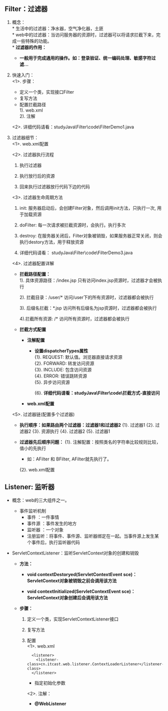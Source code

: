 ## Filter：过滤器
  1. 概念：   
    * 生活中的过滤器：净水器，空气净化器，土匪   
    * web中的过滤器：当访问服务器的资源时，过滤器可以将请求拦截下来，完成一些特殊的功能。    
    * **过滤器的作用：**
      * **一般用于完成通用的操作。如：登录验证、统一编码处理、敏感字符过滤...**

  2. 快速入门：   
    <1>. 步骤：   
      * 定义一个类，实现接口Filter   
      * 复写方法   
      * 配置拦截路径   
        1). web.xml   
        2). 注解   

     <2>. 详细代码请看：studyJava\Filter\code\FilterDemo1.java

  3. 过滤器细节：   
    <1>. web.xml配置

     <2>. 过滤器执行流程   
      1. 执行过滤器
   
      2. 执行放行后的资源
   
      3. 回来执行过滤器放行代码下边的代码

     <3>. 过滤器生命周期方法
      1. init: 服务器启动后，会创建Filter对象，然后调用init方法，只执行一次, 用于加载资源
   
      2. doFilter: 每一次请求被拦截资源时，会执行。执行多次
   
      3. destroy: 在服务器关闭后，Filter对象被销毁，如果服务器正常关闭，则会执行destory方法，用于释放资源
      
      4. 详细代码请看： studyJava\Filter\code\FilterDemo3.java

     <4>. 过滤器配置详解
      * **拦截路径配置：**   
        1). 具体资源路径：/index.jsp  只有访问index.jsp资源时，过滤器才会被执行

        2). 拦截目录：/user/*   访问/user下的所有资源时，过滤器都会被执行

        3). 后缀名拦截：*.jsp   访问所有后缀名为jsp资源时，过滤器都会被执行

        4).拦截所有资源: /*   访问所有资源时，过滤器都会被执行

      * **拦截方式配置**
        * **注解配置**
          * **设置dispatcherTypes属性**   
            {1}. REQUEST: 默认值。浏览器直接请求资源    
            {2}. FORWARD: 转发访问资源    
            {3}. INCLUDE: 包含访问资源    
            {4}. ERROR: 错误跳转资源    
            {5}. 异步访问资源 

            {6}. **详细代码请看：studyJava\Filter\code\拦截方式-直接访问**

        * **web.xml配置**   

     <5>. 过滤器链(配置多个过滤器)
      * **执行顺序：如果路由两个过滤器：过滤器1和过滤器2**
        {1}. 过滤器1
        {2}. 过滤器2
        {3}. 资源执行
        {4}. 过滤器2
        {5}. 过滤器1

      * **过滤器先后顺序问题：**
        {1}. 注解配置：按照类名的字符串比较规则比较，值小的先执行
          * 如：AFilter 和 BFilter, AFilter就先执行了。

        {2}. web.xml配置



## Listener: 监听器
  * 概念：web的三大组件之一。
    * 事件监听机制
      * 事件  ：一件事情
      * 事件源 ：事件发生的地方
      * 监听器 ：一个对象
      * 注册监听：将事件、事件源、监听器绑定在一起。当事件源上发生某个事件后，执行监听器代码

  * ServletContextListener：监听ServletContext对象的创建和销毁
    * **方法：**
      * **void contextDestoryed(ServletContextEvent sce)：ServletContext对象被销毁之前会调用该方法**
      
      * **void contextInitialized(ServletContextEvent sce)：ServletContext对象创建后会调用该方法**

    * **步骤：**
      1. 定义一个类，实现ServletContextListener接口

      2. 复写方法

      3. 配置   
        <1>. web.xml
          ```
            <listener>
              <listener-class>cn.itcast.web.listener.ContextLoaderListener</listener-class>
            </listener>
          ```

          * 指定初始化参数

         <2>. 注解：
          * **@WebListener**



